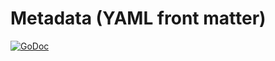 # Metadata (YAML front matter)

[![GoDoc](https://godoc.org/github.com/mdigger/metadata?status.svg)](https://godoc.org/github.com/mdigger/metadata)

